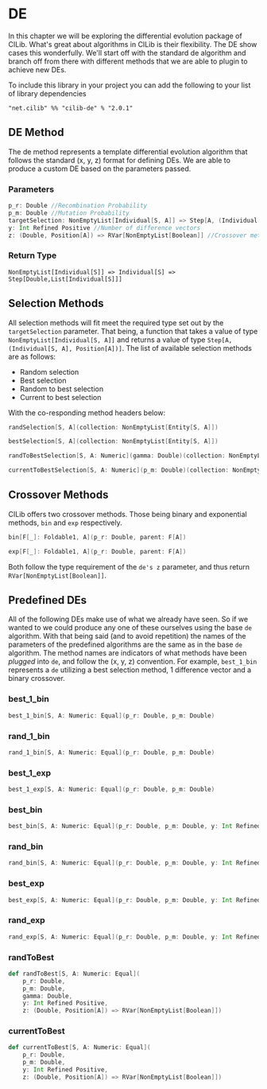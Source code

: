 # DE

In this chapter we will be exploring the differential evolution package of CILib.
What's great about algorithms in CILib is their flexibility.
The DE show cases this wonderfully.
We'll start off with the standard de algorithm and branch off from there with different methods that we are able to plugin to achieve new DEs.

To include this library in your project you can add the following to your list of library dependencies

`"net.cilib" %% "cilib-de" % "2.0.1"`

## DE Method

The de method represents a template differential evolution algorithm that follows the standard (x, y, z) format for defining DEs.
We are able to produce a custom DE based on the parameters passed.

### Parameters

```scala
p_r: Double //Recombination Probability
p_m: Double //Mutation Probability
targetSelection: NonEmptyList[Individual[S, A]] => Step[A, (Individual[S, A], Position[A])] //Selection Method
y: Int Refined Positive //Number of difference vectors
z: (Double, Position[A]) => RVar[NonEmptyList[Boolean]] //Crossover method
```

### Return Type

`NonEmptyList[Individual[S]] => Individual[S] => Step[Double,List[Individual[S]]]`

## Selection Methods

All selection methods will fit meet the required type set out by the `targetSelection` parameter.
That being, a function that takes a value of type `NonEmptyList[Individual[S, A]]` and returns a value of type `Step[A, (Individual[S, A], Position[A])]`.
The list of available selection methods are as follows:

* Random selection
* Best selection
* Random to best selection
* Current to best selection

With the co-responding method headers below:

```scala
randSelection[S, A](collection: NonEmptyList[Entity[S, A]])

bestSelection[S, A](collection: NonEmptyList[Entity[S, A]])

randToBestSelection[S, A: Numeric](gamma: Double)(collection: NonEmptyList[Entity[S, A]])

currentToBestSelection[S, A: Numeric](p_m: Double)(collection: NonEmptyList[Entity[S, A]])
```

## Crossover Methods

CILib offers two crossover methods.
Those being binary and exponential methods, `bin` and `exp` respectively.

```scala
bin[F[_]: Foldable1, A](p_r: Double, parent: F[A])

exp[F[_]: Foldable1, A](p_r: Double, parent: F[A])
```

Both follow the type requirement of the `de's z` parameter, and thus return `RVar[NonEmptyList[Boolean]]`.

## Predefined DEs

All of the following DEs make use of what we already have seen.
So if we wanted to we could produce any one of these ourselves using the base `de` algorithm.
With that being said (and to avoid repetition) the names of the parameters of the predefined algorithms are the same as in the base `de` algorithm.
The method names are indicators of what methods have been *plugged* into `de`, and follow the (x, y, z) convention.
For example, `best_1_bin` represents a `de` utilizing a best selection method, 1 difference vector and a binary crossover.

### best_1_bin

```scala
best_1_bin[S, A: Numeric: Equal](p_r: Double, p_m: Double)
```

### rand_1_bin

```scala
rand_1_bin[S, A: Numeric: Equal](p_r: Double, p_m: Double)
```

### best_1_exp

```scala
best_1_exp[S, A: Numeric: Equal](p_r: Double, p_m: Double)
```

### best_bin

```scala
best_bin[S, A: Numeric: Equal](p_r: Double, p_m: Double, y: Int Refined Positive)
```

### rand_bin

```scala
rand_bin[S, A: Numeric: Equal](p_r: Double, p_m: Double, y: Int Refined Positive)
```

### best_exp

```scala
best_exp[S, A: Numeric: Equal](p_r: Double, p_m: Double, y: Int Refined Positive)
```

### rand_exp

```scala
rand_exp[S, A: Numeric: Equal](p_r: Double, p_m: Double, y: Int Refined Positive)
```

### randToBest

```scala
def randToBest[S, A: Numeric: Equal](
    p_r: Double,
    p_m: Double,
    gamma: Double,
    y: Int Refined Positive,
    z: (Double, Position[A]) => RVar[NonEmptyList[Boolean]])
```

### currentToBest

```scala
def currentToBest[S, A: Numeric: Equal](
    p_r: Double,
    p_m: Double,
    y: Int Refined Positive,
    z: (Double, Position[A]) => RVar[NonEmptyList[Boolean]])
```